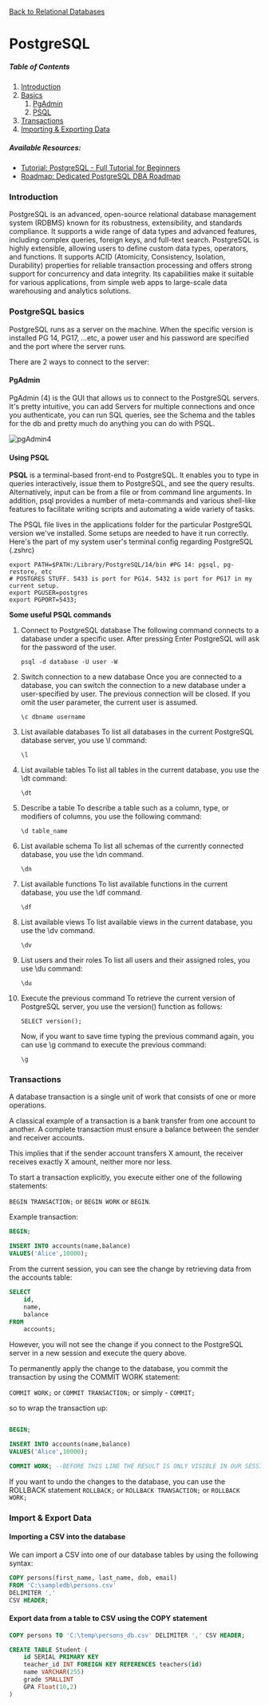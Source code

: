 [Back to Relational Databases](../index.md)

# PostgreSQL

##### Table of Contents

1. [Introduction](#postgresql)
2. [Basics](#postgresql-basics)
   1. [PgAdmin](#pgadmin)
   2. [PSQL](#using-psql)
3. [Transactions](#transactions)
4. [Importing & Exporting Data](#import--export-data)

##### Available Resources:

- [Tutorial: PostgreSQL - Full Tutorial for Beginners](https://www.postgresqltutorial.com/)
- [Roadmap: Dedicated PostgreSQL DBA Roadmap](https://roadmap.sh/postgresql-dba)

### Introduction

PostgreSQL is an advanced, open-source relational database management system (RDBMS) known for its robustness, extensibility, and standards compliance. It supports a wide range of data types and advanced features, including complex queries, foreign keys, and full-text search. PostgreSQL is highly extensible, allowing users to define custom data types, operators, and functions. It supports ACID (Atomicity, Consistency, Isolation, Durability) properties for reliable transaction processing and offers strong support for concurrency and data integrity. Its capabilities make it suitable for various applications, from simple web apps to large-scale data warehousing and analytics solutions.

### PostgreSQL basics

PostgreSQL runs as a server on the machine. When the specific version is installed PG 14, PG17, ...etc, a power user and his password are specified and the port where the server runs.

There are 2 ways to connect to the server:

#### PgAdmin

PgAdmin (4) is the GUI that allows us to connect to the PostgreSQL servers. It's pretty intuitive, you can add Servers for multiple connections and once you authenticate, you can run SQL queries, see the Schema and the tables for the db and pretty much do anything you can do with PSQL.

![pgAdmin4](pgAdmin.png)

#### Using PSQL

**PSQL** is a terminal-based front-end to PostgreSQL. It enables you to type in queries interactively, issue them to PostgreSQL, and see the query results. Alternatively, input can be from a file or from command line arguments. In addition, psql provides a number of meta-commands and various shell-like features to facilitate writing scripts and automating a wide variety of tasks.

The PSQL file lives in the applications folder for the particular PostgreSQL version we've installed. Some setups are needed to have it run correctly. Here's the part of my system user's terminal config regarding PostgreSQL (.zshrc)

```
export PATH=$PATH:/Library/PostgreSQL/14/bin #PG 14: pgsql, pg-restore, etc
# POSTGRES STUFF. 5433 is port for PG14. 5432 is port for PG17 in my current setup.
export PGUSER=postgres
export PGPORT=5433;
```

**Some useful PSQL commands**

1. Connect to PostgreSQL database
   The following command connects to a database under a specific user. After pressing Enter PostgreSQL will ask for the password of the user.

   ```
   psql -d database -U user -W
   ```

2) Switch connection to a new database
   Once you are connected to a database, you can switch the connection to a new database under a user-specified by user. The previous connection will be closed. If you omit the user parameter, the current user is assumed.

   ```
   \c dbname username
   ```

3) List available databases
   To list all databases in the current PostgreSQL database server, you use \l command:
   ```
   \l
   ```
4) List available tables
   To list all tables in the current database, you use the \dt command:

   ```
   \dt
   ```

5) Describe a table
   To describe a table such as a column, type, or modifiers of columns, you use the following command:

   ```
   \d table_name
   ```

6) List available schema
   To list all schemas of the currently connected database, you use the \dn command.

   ```
   \dn
   ```

7) List available functions
   To list available functions in the current database, you use the \df command.

   ```
   \df
   ```

8. List available views
   To list available views in the current database, you use the \dv command.

   ```
   \dv
   ```

9. List users and their roles
   To list all users and their assigned roles, you use \du command:

   ```
   \du
   ```

10) Execute the previous command
    To retrieve the current version of PostgreSQL server, you use the version() function as follows:

    ```
    SELECT version();
    ```

    Now, if you want to save time typing the previous command again, you can use \g command to execute the previous command:

    ```
    \g
    ```

### Transactions

A database transaction is a single unit of work that consists of one or more operations.

A classical example of a transaction is a bank transfer from one account to another. A complete transaction must ensure a balance between the sender and receiver accounts.

This implies that if the sender account transfers X amount, the receiver receives exactly X amount, neither more nor less.

To start a transaction explicitly, you execute either one of the following statements:

`BEGIN TRANSACTION;` or `BEGIN WORK` or `BEGIN`.

Example transaction:

```SQL
BEGIN;

INSERT INTO accounts(name,balance)
VALUES('Alice',10000);
```

From the current session, you can see the change by retrieving data from the accounts table:

```SQL
SELECT
    id,
    name,
    balance
FROM
    accounts;
```

However, you will not see the change if you connect to the PostgreSQL server in a new session and execute the query above.

To permanently apply the change to the database, you commit the transaction by using the COMMIT WORK statement:

`COMMIT WORK;` or `COMMIT TRANSACTION;` or simply - `COMMIT;`

so to wrap the transaction up:

```SQL

BEGIN;

INSERT INTO accounts(name,balance)
VALUES('Alice',10000);

COMMIT WORK; --BEFORE THIS LINE THE RESULT IS ONLY VISIBLE IN OUR SESSION.
```

If you want to undo the changes to the database, you can use the ROLLBACK statement `ROLLBACK;` or `ROLLBACK TRANSACTION;` or `ROLLBACK WORK;`

### Import & Export Data

#### Importing a CSV into the database

We can import a CSV into one of our database tables by using the following syntax:

```SQL
COPY persons(first_name, last_name, dob, email)
FROM 'C:\sampledb\persons.csv'
DELIMITER ','
CSV HEADER;
```

#### Export data from a table to CSV using the COPY statement

```SQL
COPY persons TO 'C:\temp\persons_db.csv' DELIMITER ',' CSV HEADER;
```

```SQL
CREATE TABLE Student (
    id SERIAL PRIMARY KEY
    teacher_id INT FOREIGN KEY REFERENCES teachers(id)
    name VARCHAR(255)
    grade SMALLINT
    GPA Float(10,2)
)
```
